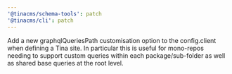 ```yaml
---
'@tinacms/schema-tools': patch
'@tinacms/cli': patch
---
```


Add a new graphqlQueriesPath customisation option to the config.client when defining a Tina site. In particular this is useful for mono-repos needing to support custom queries within each package/sub-folder as well as shared base queries at the root level.
